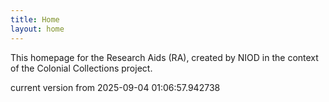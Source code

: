 ```yaml
---
title: Home
layout: home
---
```


This homepage for the Research Aids (RA), created by NIOD in the context of the Colonial Collections project. 


current version from 2025-09-04 01:06:57.942738